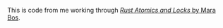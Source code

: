 This is code from me working through [_Rust Atomics and Locks_ by Mara Bos](https://marabos.nl/atomics/).
